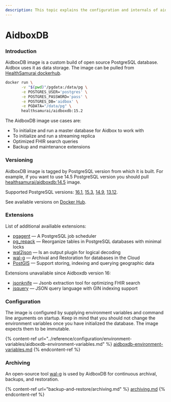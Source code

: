 ```yaml
---
description: This topic explains the configuration and internals of aidboxdb image
---
```


# AidboxDB

### Introduction

AidboxDB image is a custom build of open source PostgreSQL database. Aidbox uses it as data storage. The image can be pulled from [HealthSamurai dockerhub](https://hub.docker.com/r/healthsamurai/aidboxdb/tags?page=1\&ordering=last\_updated).

```bash
docker run \
       -v "$(pwd)"/pgdata:/data/pg \
       -e POSTGRES_USER='postgres' \
       -e POSTGRES_PASSWORD='pass' \
       -e POSTGRES_DB='aidbox' \
       -e PGDATA="/data/pg" \
       healthsamurai/aidboxdb:15.2
```

The AidboxDB image use cases are:

* To initialize and run a master database for Aidbox to work with
* To initialize and run a streaming replica
* Optimized FHIR search queries
* Backup and maintenance extensions

### Versioning

AidboxDB image is tagged by PostgreSQL version from which it is built. For example, if you want to use 14.5 PostgreSQL version you should pull [healthsamurai/aidboxdb:14.5](https://hub.docker.com/layers/healthsamurai/aidboxdb/14.5/images/sha256-24accc760960f6abed0f9b2d2382712e5b98aa382403887e24408f0f0fdcf58d?context=repo) image.

Supported PostgreSQL versions: [16.1](https://hub.docker.com/layers/healthsamurai/aidboxdb/16.1/images/sha256-57fff797a578e967d2613edaf5d91420567b3ad9556c5d8d07914e14a468d40b?context=explore), [15.3](https://hub.docker.com/layers/healthsamurai/aidboxdb/15.3/images/sha256-68f08757002725ee9ede9177e496fb76a0edcec127e59e122b2372894ee3dc1a?context=explore), [14.9](https://hub.docker.com/layers/healthsamurai/aidboxdb/14.9/images/sha256-620bf13df2620863a5f5c1ae0f5087e7d34d66d7b5aa8fb7f59393338e010ed1?context=explore), [13.12](https://hub.docker.com/layers/healthsamurai/aidboxdb/13.12/images/sha256-d5c1f6585c7d89dd0f582238e5ddc3261e28f36210042f7c0d58a99b4305a8a2?context=explore ).

See available versions on [Docker Hub](https://hub.docker.com/r/healthsamurai/aidboxdb/tags).

### Extensions

List of additional availiable extensions:

* [pgagent](https://github.com/pgadmin-org/pgagent) — A PostgreSQL job scheduler
* [pg\_repack](https://github.com/reorg/pg\_repack) — Reorganize tables in PostgreSQL databases with minimal locks
* [wal2json](https://github.com/eulerto/wal2json) — Is an output plugin for logical decoding
* [wal-g](https://github.com/wal-g/wal-g) — Archival and Restoration for databases in the Cloud
* [PostGIS](https://github.com/postgis/postgis) — Support storing, indexing and querying geographic data

Extensions unavailable since Aidboxdb version 16:

* [jsonknife](https://github.com/niquola/jsonknife) — Jsonb extraction tool for optimizing FHIR search
* [jsquery](https://github.com/postgrespro/jsquery) — JSON query language with GIN indexing support

### Configuration

The image is configured by supplying environment variables and command line arguments on startup. Keep in mind that you should not change the environment variables once you have initialized the database. The image expects them to be immutable.

{% content-ref url="../reference/configuration/environment-variables/aidboxdb-environment-variables.md" %}
[aidboxdb-environment-variables.md](../reference/configuration/environment-variables/aidboxdb-environment-variables.md)
{% endcontent-ref %}

### Archiving

An open-source tool [wal-g](https://github.com/wal-g/wal-g) is used by AidboxDB for continuous archival, backups, and restoration.

{% content-ref url="backup-and-restore/archiving.md" %}
[archiving.md](backup-and-restore/archiving.md)
{% endcontent-ref %}
